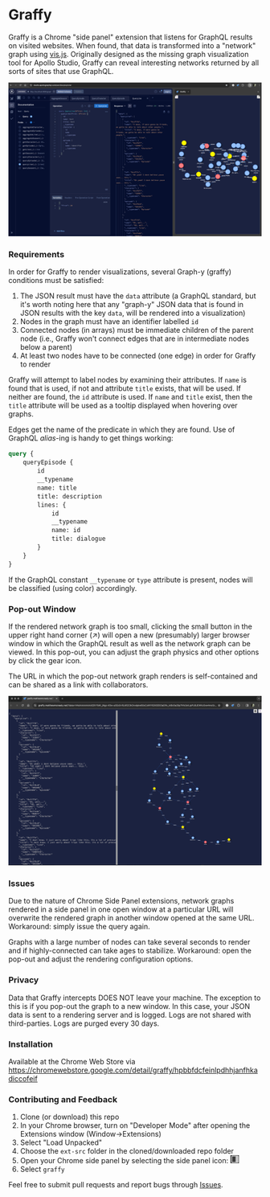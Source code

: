 # Graffy

Graffy is a Chrome "side panel" extension that listens for GraphQL results on visited websites. When found, that data is transformed into a "network" graph using [vis.js](https://visjs.org). Originally designed as the missing graph visualization tool for Apollo Studio, Graffy can reveal interesting networks returned by all sorts of sites that use GraphQL.

![Alt text](imgs/extension.png?raw=true "Title")

### Requirements

In order for Graffy to render visualizations, several Graph-y (graffy) conditions must be satisfied:

1. The JSON result must have the `data` attribute (a GraphQL standard, but it's worth noting here that any "graph-y" JSON data that is found in JSON results with the key `data`, will be rendered into a visualization)
1. Nodes in the graph must have an identifier labelled `id`
1. Connected nodes (in arrays) must be immediate children of the parent node (i.e., Graffy won't connect edges that are in intermediate nodes below a parent)
1. At least two nodes have to be connected (one edge) in order for Graffy to render

Graffy will attempt to label nodes by examining their attributes. If `name` is found that is used, if not and attribute `title` exists, that will be used. If neither are found, the `id` attribute is used. If `name` and `title` exist, then the `title` attribute will be used as a tooltip displayed when hovering over graphs. 

Edges get the name of the predicate in which they are found. Use of GraphQL *alias*-ing is handy to get things working:

```GraphQL
query {
    queryEpisode {
        id
        __typename
        name: title
        title: description
        lines: {
            id
            __typename
            name: id
            title: dialogue
        }
    }
}
```

If the GraphQL constant `__typename` or `type` attribute is present, nodes will be classified (using color) accordingly.

### Pop-out Window

If the rendered network graph is too small, clicking the small button in the upper right hand corner (&#8599;) will open a new (presumably) larger browser window in which the GraphQL result as well as the network graph can be viewed. In this pop-out, you can adjust the graph physics and other options by click the gear icon.

The URL in which the pop-out network graph renders is self-contained and can be shared as a link with collaborators.

![Alt text](imgs/popout.png?raw=true "Title")

### Issues

Due to the nature of Chrome Side Panel extensions, network graphs rendered in a side panel in one open window at a particular URL will overwrite the rendered graph in another window opened at the same URL. Workaround: simply issue the query again.

Graphs with a large number of nodes can take several seconds to render and if highly-connected can take ages to stabilize. Workaround: open the pop-out and adjust the rendering configuration options.

### Privacy

Data that Graffy intercepts DOES NOT leave your machine. The exception to this is if you pop-out the graph to a new window. In this case, your JSON data is sent to a rendering server and is logged. Logs are not shared with third-parties. Logs are purged every 30 days.

### Installation

Available at the Chrome Web Store via https://chromewebstore.google.com/detail/graffy/hpbbfdcfeinlpdhhjanfhkadiccofeif

### Contributing and Feedback

1. Clone (or download) this repo
2. In your Chrome browser, turn on "Developer Mode" after opening the Extensions window (Window->Extensions)
3. Select "Load Unpacked"
4. Choose the `ext-src` folder in the cloned/downloaded repo folder
5. Open your Chrome side panel by selecting the side panel icon: ![side panel icon](imgs/sidepanel-icon.png)
6. Select `graffy`

Feel free to submit pull requests and report bugs through [Issues](https://github.com/matthewmcneely/graffy/issues).
